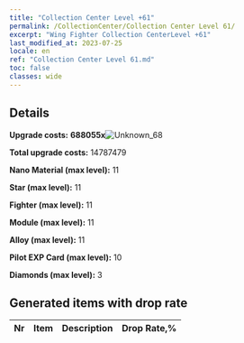 ```yaml
---
title: "Collection Center Level +61"
permalink: /CollectionCenter/Collection Center Level 61/
excerpt: "Wing Fighter Collection CenterLevel +61"
last_modified_at: 2023-07-25
locale: en
ref: "Collection Center Level 61.md"
toc: false
classes: wide
---
```



## Details

 **Upgrade costs:** **688055x**![Unknown_68](/images/item/bh_img25_p.png)

 **Total upgrade costs:** 14787479

 **Nano Material (max level):** 11

 **Star (max level):** 11

 **Fighter (max level):** 11

 **Module (max level):** 11

 **Alloy (max level):** 11

 **Pilot EXP Card (max level):** 10

 **Diamonds (max level):** 3

## Generated items with drop rate

  |  Nr |     Item   |    Description   |  Drop Rate,% |
  |:----|:----------:|:-----------------|:-------------|

